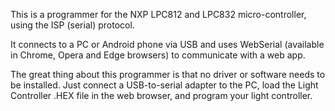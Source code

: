 This is a programmer for the NXP LPC812 and LPC832 micro-controller, using the ISP (serial) protocol.

It connects to a PC or Android phone via USB and uses WebSerial (available in Chrome, Opera and Edge browsers) to communicate with a web app.

The great thing about this programmer is that no driver or software needs to be installed. Just connect a USB-to-serial adapter to the PC, load the Light Controller .HEX file in the web browser, and program your light controller.

